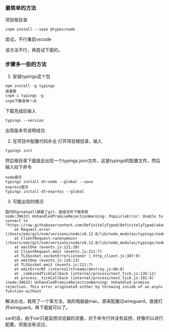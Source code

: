 ### 最简单的方法
项目根目录
```
cnpm install --save @types/node
```
尝试，不行重启vscode

该方法不行，再尝试下面的。

### 步骤多一些的方法
1. 安装typings这个包
```
npm install -g typings
或者是
cnpm i typings -g
cnpm下载会快一点
```
下载完成后输入
```
typings --version 
```
出现版本号说明成功

2. 在项目中配置代码补全
打开项目根目录，输入
```
typings init
```
然后根目录下面就会出现一个typings.json文件，这是typings的配置文件。然后输入如下命令
```
node提示
typings install dt~node --global --save
express提示
typings install dt~express --global
```

3. 可能出现的情况
```
国内的greatwall屏蔽了git，造成文件下载失败
node:39632) UnhandledPromiseRejectionWarning: PopsicleError: Unable to connect to "https://raw.githubusercontent.com/DefinitelyTyped/DefinitelyTyped/a4a912a0cd1849fa7df0e5d909c8625fba04e49d/node/index.d.ts"
    at Request.error (/Users/edz/git/nvm/versions/node/v8.12.0/lib/node_modules/typings/node_modules/_popsicle@9.2.0@popsicle/dist/request.js:41:16)
    at ClientRequest.<anonymous> (/Users/edz/git/nvm/versions/node/v8.12.0/lib/node_modules/typings/node_modules/_popsicle@9.2.0@popsicle/dist/index.js:131:39)
    at emitOne (events.js:121:20)
    at ClientRequest.emit (events.js:211:7)
    at TLSSocket.socketErrorListener (_http_client.js:387:9)
    at emitOne (events.js:116:13)
    at TLSSocket.emit (events.js:211:7)
    at emitErrorNT (internal/streams/destroy.js:66:8)
    at _combinedTickCallback (internal/process/next_tick.js:139:11)
    at process._tickCallback (internal/process/next_tick.js:181:9)
(node:39632) UnhandledPromiseRejectionWarning: Unhandled promise rejection. This error originated either by throwing inside of an async function without
```
解决办法，我用了一个笨方法，我的电脑是mac，原来配置过wireguard，直接打开wireguard，再下载就可以了。

ssr的话，由于ssr只是监控浏览器的流量，对于命令行并没有监控，好像可以进行配置，但我没有试过。